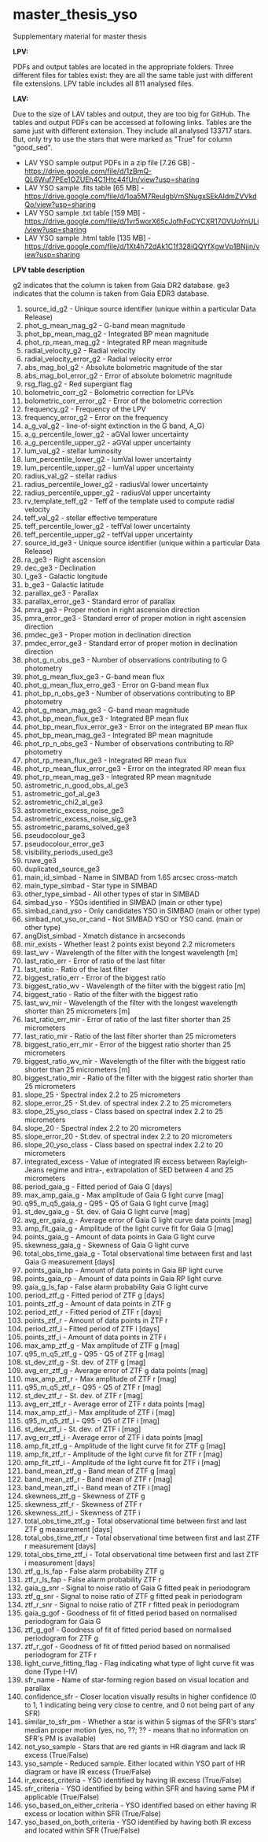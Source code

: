 # master_thesis_yso
Supplementary material for master thesis

**LPV:**

PDFs and output tables are located in the appropriate folders. Three different files for tables exist: they are all the same table just with different file extensions. LPV table includes all 811 analysed files.

**LAV:**

Due to the size of LAV tables and output, they are too big for GitHub. The tables and output PDFs can be accessed at following links. Tables are the same just with different extension. They include all analysed 133717 stars. But, only try to use the stars that were marked as "True" for column "good_sed".

* LAV YSO sample output PDFs in a zip file [7.26 GB] - https://drive.google.com/file/d/1zBmQ-QL6Wuf7PEe1OZUEh4C1Htc44fUn/view?usp=sharing
* LAV YSO sample .fits table [65 MB] - https://drive.google.com/file/d/1oa5M7ReulgbVmSNugxSEkAIdmZVVkdQo/view?usp=sharing
* LAV YSO sample .txt table [159 MB] - https://drive.google.com/file/d/1vr5worX65cJofhFoCYCXR17OVUoYnULi/view?usp=sharing
* LAV YSO sample .html table [135 MB] - https://drive.google.com/file/d/1Xt4h72dAk1C1f328iQQYfXgwVp1BNjjn/view?usp=sharing

**LPV table description**

g2 indicates that the column is taken from Gaia DR2 database.
ge3 indicates that the column is taken from Gaia EDR3 database.

1) source_id_g2 - Unique source identifier (unique within a particular Data Release) 
2) phot_g_mean_mag_g2 - G-band mean magnitude
3) phot_bp_mean_mag_g2 - Integrated BP mean magnitude
4) phot_rp_mean_mag_g2 - Integrated RP mean magnitude
5) radial_velocity_g2 - Radial velocity
6) radial_velocity_error_g2 - Radial velocity error
7) abs_mag_bol_g2 - Absolute bolometric magnitude of the star
8) abs_mag_bol_error_g2 - Error of absolute bolometric magnitude
9) rsg_flag_g2 - Red supergiant flag
10) bolometric_corr_g2 - Bolometric correction for LPVs
11) bolometric_corr_error_g2 - Error of the bolometric correction
12) frequency_g2 - Frequency of the LPV
13) frequency_error_g2 - Error on the frequency
14) a_g_val_g2 - line-of-sight extinction in the G band, A_G)
15) a_g_percentile_lower_g2 - aGVal lower uncertainty
16) a_g_percentile_upper_g2 - aGVal upper uncertainty
17) lum_val_g2 - stellar luminosity
18) lum_percentile_lower_g2 - lumVal lower uncertainty
19) lum_percentile_upper_g2 - lumVal upper uncertainty
20) radius_val_g2 - stellar radius
21) radius_percentile_lower_g2 - radiusVal lower uncertainty
22) radius_percentile_upper_g2 - radiusVal upper uncertainty
23) rv_template_teff_g2 - Teff of the template used to compute radial velocity
24) teff_val_g2 - stellar effective temperature
25) teff_percentile_lower_g2 - teffVal lower uncertainty
26) teff_percentile_upper_g2 - teffVal upper uncertainty
27) source_id_ge3 - Unique source identifier (unique within a particular Data Release)
28) ra_ge3 - Right ascension
29) dec_ge3 - Declination
30) l_ge3 - Galactic longitude
31) b_ge3 - Galactic latitude
32) parallax_ge3 - Parallax
33) parallax_error_ge3 - Standard error of parallax
34) pmra_ge3 - Proper motion in right ascension direction
35) pmra_error_ge3 - Standard error of proper motion in right ascension direction
36) pmdec_ge3 - Proper motion in declination direction
37) pmdec_error_ge3 - Standard error of proper motion in declination direction
38) phot_g_n_obs_ge3 - Number of observations contributing to G photometry
39) phot_g_mean_flux_ge3 - G-band mean flux
40) phot_g_mean_flux_erro_ge3 - Error on G-band mean flux
41) phot_bp_n_obs_ge3 - Number of observations contributing to BP photometry
42) phot_g_mean_mag_ge3 - G-band mean magnitude
43) phot_bp_mean_flux_ge3 - Integrated BP mean flux
44) phot_bp_mean_flux_error_ge3 - Error on the integrated BP mean flux
45) phot_bp_mean_mag_ge3 - Integrated BP mean magnitude
46) phot_rp_n_obs_ge3 - Number of observations contributing to RP photometry
47) phot_rp_mean_flux_ge3 - Integrated RP mean flux
48) phot_rp_mean_flux_error_ge3 - Error on the integrated RP mean flux
49) phot_rp_mean_mag_ge3 - Integrated RP mean magnitude
50) astrometric_n_good_obs_al_ge3
51) astrometric_gof_al_ge3
52) astrometric_chi2_al_ge3
53) astrometric_excess_noise_ge3
54) astrometric_excess_noise_sig_ge3
55) astrometric_params_solved_ge3
56) pseudocolour_ge3
57) pseudocolour_error_ge3
58) visibility_periods_used_ge3
59) ruwe_ge3
60) duplicated_source_ge3 
61) main_id_simbad - Name in SIMBAD from 1.65 arcsec cross-match
62) main_type_simbad - Star type in SIMBAD
63) other_type_simbad - All other types of star in SIMBAD
64) simbad_yso - YSOs identified in SIMBAD (main or other type)
65) simbad_cand_yso - Only candidates YSO in SIMBAD (main or other type)
66) simbad_not_yso_or_cand - Not SIMBAD YSO or YSO cand. (main or other type)
67) angDist_simbad - Xmatch distance in arcseconds
68) mir_exists - Whether least 2 points exist beyond 2.2 micrometers
69) last_wv - Wavelength of the filter with the longest wavelength [m]
70) last_ratio_err - Error of ratio of the last filter
71) last_ratio - Ratio of the last filter
72) biggest_ratio_err - Error of the biggest ratio
73) biggest_ratio_wv - Wavelength of the filter with the biggest ratio [m]
74) biggest_ratio - Ratio of the filter with the biggest ratio
75) last_wv_mir - Wavelength of the filter with the longest wavelength shorter than 25 micrometers [m]
76) last_ratio_err_mir - Error of ratio of the last filter shorter than 25 micrometers
77) last_ratio_mir - Ratio of the last filter shorter than 25 micrometers
78) biggest_ratio_err_mir - Error of the biggest ratio shorter than 25 micrometers
79) biggest_ratio_wv_mir - Wavelength of the filter with the biggest ratio shorter than 25 micrometers [m]
80) biggest_ratio_mir - Ratio of the filter with the biggest ratio shorter than 25 micrometers
81) slope_25 - Spectral index 2.2 to 25 micrometers
82) slope_error_25 - St.dev. of spectral index 2.2 to 25 micrometers
83) slope_25_yso_class - Class based on spectral index 2.2 to 25 micrometers
84) slope_20 - Spectral index 2.2 to 20 micrometers
85) slope_error_20 - St.dev. of spectral index 2.2 to 20 micrometers
86) slope_20_yso_class - Class based on spectral index 2.2 to 20 micrometers
87) integrated_excess - Value of integrated IR excess between Rayleigh-Jeans regime and intra-, extrapolation of SED between 4 and 25 micrometers
88) period_gaia_g - Fitted period of Gaia G [days]
89) max_amp_gaia_g - Max amplitude of Gaia G light curve [mag]
90) q95_m_q5_gaia_g - Q95 - Q5 of Gaia G light curve [mag]
91) st_dev_gaia_g - St. dev. of Gaia G light curve [mag]
92) avg_err_gaia_g - Average error of Gaia G light curve data points [mag]
93) amp_fit_gaia_g - Amplitude of the light curve fit for Gaia G [mag]
94) points_gaia_g - Amount of data points in Gaia G light curve
95) skewness_gaia_g - Skewness of Gaia G light curve
96) total_obs_time_gaia_g - Total observational time between first and last Gaia G measurement [days]
97) points_gaia_bp - Amount of data points in Gaia BP light curve
98) points_gaia_rp - Amount of data points in Gaia RP light curve
99) gaia_g_ls_fap - False alarm probability Gaia G light curve
100) period_ztf_g - Fitted period of ZTF g [days]
101) points_ztf_g - Amount of data points in ZTF g
102) period_ztf_r - Fitted period of ZTF r [days]
103) points_ztf_r - Amount of data points in ZTF r
104) period_ztf_i - Fitted period of ZTF i [days]
105) points_ztf_i - Amount of data points in ZTF i
106) max_amp_ztf_g - Max amplitude of ZTF g [mag]
107) q95_m_q5_ztf_g - Q95 - Q5 of ZTF g [mag]
108) st_dev_ztf_g - St. dev. of ZTF g [mag]
109) avg_err_ztf_g - Average error of ZTF g data points [mag]
110) max_amp_ztf_r - Max amplitude of ZTF r [mag]
111) q95_m_q5_ztf_r - Q95 - Q5 of ZTF r [mag]
112) st_dev_ztf_r - St. dev. of ZTF r [mag]
113) avg_err_ztf_r - Average error of ZTF r data points [mag]
114) max_amp_ztf_i - Max amplitude of ZTF i [mag]
115) q95_m_q5_ztf_i - Q95 - Q5 of ZTF i [mag]
116) st_dev_ztf_i - St. dev. of ZTF i [mag]
117) avg_err_ztf_i - Average error of ZTF i data points [mag]
118) amp_fit_ztf_g - Amplitude of the light curve fit for ZTF g [mag]
119) amp_fit_ztf_r - Amplitude of the light curve fit for ZTF r [mag]
120) amp_fit_ztf_i - Amplitude of the light curve fit for ZTF i [mag]
121) band_mean_ztf_g - Band mean of ZTF g [mag]
122) band_mean_ztf_r - Band mean of ZTF r [mag]
123) band_mean_ztf_i - Band mean of ZTF i [mag]
124) skewness_ztf_g - Skewness of ZTF g
125) skewness_ztf_r - Skewness of ZTF r
126) skewness_ztf_i - Skewness of ZTF i
127) total_obs_time_ztf_g - Total observational time between first and last ZTF g measurement [days]
128) total_obs_time_ztf_r - Total observational time between first and last ZTF r measurement [days]
129) total_obs_time_ztf_i - Total observational time between first and last ZTF i measurement [days]
130) ztf_g_ls_fap - False alarm probability ZTF g
131) ztf_r_ls_fap - False alarm probability ZTF r
132) gaia_g_snr - Signal to noise ratio of Gaia G fitted peak in periodogram
133) ztf_g_snr - Signal to noise ratio of ZTF g fitted peak in periodogram
134) ztf_r_snr - Signal to noise ratio of ZTF r fitted peak in periodogram
135) gaia_g_gof - Goodness of fit of fitted period based on normalised periodogram for Gaia G
136) ztf_g_gof - Goodness of fit of fitted period based on normalised periodogram for ZTF g
137) ztf_r_gof - Goodness of fit of fitted period based on normalised periodogram for ZTF r
138) light_curve_fitting_flag - Flag indicating what type of light curve fit was done (Type I-IV)
139) sfr_name - Name of star-forming region based on visual location and parallax
140) confidence_sfr - Closer location visually results in higher confidence (0 to 1, 1 indicating being very close to centre, and 0 not being part of any SFR)
141) similar_to_sfr_pm - Whether a star is within 5 sigmas of the SFR's stars' median proper motion (yes, no, ??; ?? - means that no information on SFR's PM is available)
142) not_yso_sample - Stars that are red giants in HR diagram and lack IR excess (True/False)
143) yso_sample - Reduced sample. Either located within YSO part of HR diagram or have IR excess (True/False)
144) ir_excess_criteria - YSO identified by having IR excess (True/False)
145) sfr_criteria - YSO identified by being within SFR and having same PM if applicable (True/False)
146) yso_based_on_either_criteria - YSO identified based on either having IR excess or location within SFR (True/False)
147) yso_based_on_both_criteria - YSO identified by having both IR excess and located within SFR (True/False)






